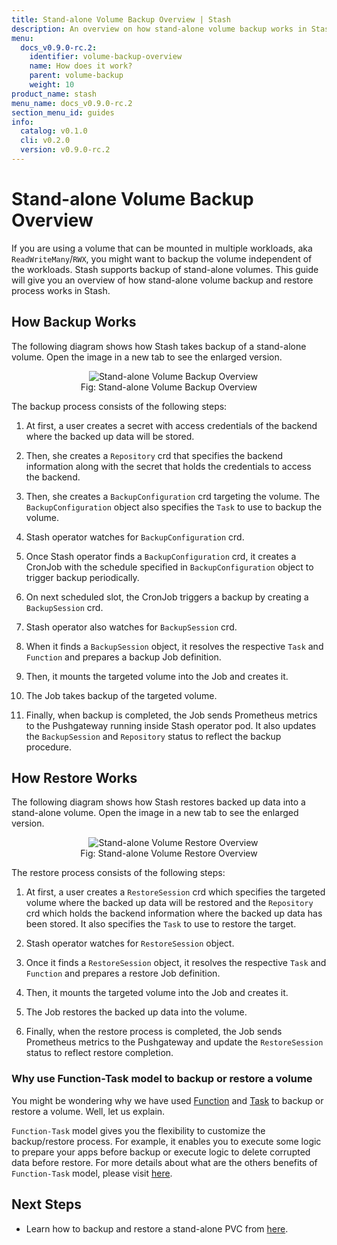 ```yaml
---
title: Stand-alone Volume Backup Overview | Stash
description: An overview on how stand-alone volume backup works in Stash.
menu:
  docs_v0.9.0-rc.2:
    identifier: volume-backup-overview
    name: How does it work?
    parent: volume-backup
    weight: 10
product_name: stash
menu_name: docs_v0.9.0-rc.2
section_menu_id: guides
info:
  catalog: v0.1.0
  cli: v0.2.0
  version: v0.9.0-rc.2
---
```


# Stand-alone Volume Backup Overview

If you are using a volume that can be mounted in multiple workloads, aka `ReadWriteMany`/`RWX`, you might want to backup the volume independent of the workloads. Stash supports backup of stand-alone volumes. This guide will give you an overview of how stand-alone volume backup and restore process works in Stash.

## How Backup Works

The following diagram shows how Stash takes backup of a stand-alone volume. Open the image in a new tab to see the enlarged version.

<figure align="center">
  <img alt="Stand-alone Volume Backup Overview" src="/docs/v0.9.0-rc.2/images/guides/latest/volumes/volume_backup_overview.svg">
  <figcaption align="center">Fig: Stand-alone Volume Backup Overview</figcaption>
</figure>

The backup process consists of the following steps:

1. At first, a user creates a secret with access credentials of the backend where the backed up data will be stored.

2. Then, she creates a `Repository` crd that specifies the backend information along with the secret that holds the credentials to access the backend.

3. Then, she creates a `BackupConfiguration` crd targeting the volume. The `BackupConfiguration` object also specifies the `Task` to use to backup the volume.

4. Stash operator watches for `BackupConfiguration` crd.

5. Once Stash operator finds a `BackupConfiguration` crd, it creates a CronJob with the schedule specified in `BackupConfiguration` object to trigger backup periodically.

6. On next scheduled slot, the CronJob triggers a backup by creating a `BackupSession` crd.

7. Stash operator also watches for `BackupSession` crd.

8. When it finds a `BackupSession` object, it resolves the respective `Task` and `Function` and prepares a backup Job definition.

9. Then, it mounts the targeted volume into the Job and creates it.

10. The Job takes backup of the targeted volume.

11. Finally, when backup is completed, the Job sends Prometheus metrics to the Pushgateway running inside Stash operator pod. It also updates the `BackupSession` and `Repository` status to reflect the backup procedure.

## How Restore Works

The following diagram shows how Stash restores backed up data into a stand-alone volume. Open the image in a new tab to see the enlarged version.

<figure align="center">
  <img alt="Stand-alone Volume Restore Overview" src="/docs/v0.9.0-rc.2/images/guides/latest/volumes/volume_restore_overview.svg">
  <figcaption align="center">Fig: Stand-alone Volume Restore Overview</figcaption>
</figure>

The restore process consists of the following steps:

1. At first, a user creates a `RestoreSession` crd which specifies the targeted volume where the backed up data will be restored and the `Repository` crd which holds the backend information where the backed up data has been stored. It also specifies the `Task` to use to restore the target.

2. Stash operator watches for `RestoreSession` object.

3. Once it finds a `RestoreSession` object, it resolves the respective `Task` and `Function` and prepares a restore Job definition.

4. Then, it mounts the targeted volume into the Job and creates it.

5. The Job restores the backed up data into the volume.

6. Finally, when the restore process is completed, the Job sends Prometheus metrics to the Pushgateway and update the `RestoreSession` status to reflect restore completion.

### Why use Function-Task model to backup or restore a volume

You might be wondering why we have used [Function](/docs/v0.9.0-rc.2/concepts/crds/function) and [Task](/docs/v0.9.0-rc.2/concepts/crds/task) to backup or restore a volume. Well, let us explain.

`Function-Task` model gives you the flexibility to customize the backup/restore process. For example, it enables you to execute some logic to prepare your apps before backup or execute logic to delete corrupted data before restore. For more details about what are the others benefits of `Function-Task` model, please visit [here](/docs/v0.9.0-rc.2/concepts/crds/task##why-function-and-task).

## Next Steps

- Learn how to backup and restore a stand-alone PVC from [here](/docs/v0.9.0-rc.2/guides/latest/volumes/pvc).
